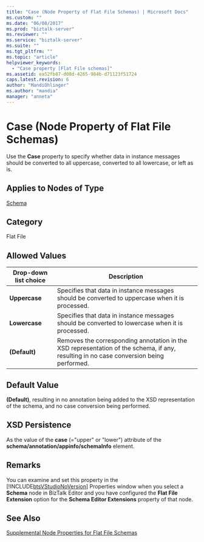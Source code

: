 ```yaml
---
title: "Case (Node Property of Flat File Schemas) | Microsoft Docs"
ms.custom: ""
ms.date: "06/08/2017"
ms.prod: "biztalk-server"
ms.reviewer: ""
ms.service: "biztalk-server"
ms.suite: ""
ms.tgt_pltfrm: ""
ms.topic: "article"
helpviewer_keywords: 
  - "Case property [Flat File schemas]"
ms.assetid: ea52fb87-d08d-4265-984b-d71123f51724
caps.latest.revision: 6
author: "MandiOhlinger"
ms.author: "mandia"
manager: "anneta"
---
```

# Case (Node Property of Flat File Schemas)
Use the **Case** property to specify whether data in instance messages should be converted to all uppercase, converted to all lowercase, or left as is.  
  
## Applies to Nodes of Type  
 [Schema](../core/schema-node-properties.md)  
  
## Category  
 Flat File  
  
## Allowed Values  
  
|Drop-down list choice|Description|  
|----------------------------|-----------------|  
|**Uppercase**|Specifies that data in instance messages should be converted to uppercase when it is processed.|  
|**Lowercase**|Specifies that data in instance messages should be converted to lowercase when it is processed.|  
|**(Default)**|Removes the corresponding annotation in the XSD representation of the schema, if any, resulting in no case conversion being performed.|  
  
## Default Value  
 **(Default)**, resulting in no annotation being added to the XSD representation of the schema, and no case conversion being performed.  
  
## XSD Persistence  
 As the value of the **case** (="upper" or "lower") attribute of the **schema/annotation/appinfo/schemaInfo** element.  
  
## Remarks  
 You can examine and set this property in the [!INCLUDE[btsVStudioNoVersion](../includes/btsvstudionoversion-md.md)] Properties window when you select a **Schema** node in BizTalk Editor and you have configured the **Flat File Extension** option for the **Schema Editor Extensions** property of that node.  
  
## See Also  
 [Supplemental Node Properties for Flat File Schemas](../core/supplemental-node-properties-for-flat-file-schemas.md)